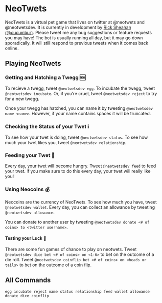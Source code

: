 # NeoTwets
NeoTwets is a virtual pet game that lives on twitter at @neotwets and @neotwetsdev. It is currently in development by [Rick Sheahan](http://rsheahan.net) [(@cucumbur)](https://www.twitter.com/cucumbur). Please tweet me any bug suggestions or feature requests you may have! The bot is usually running all day, but it may go down sporadically. It will still respond to previous tweets when it comes back online.

## Playing NeoTwets

### Getting and Hatching a Twegg :new:
To recieve a twegg, tweet `@neotwetsdev egg`. To incubate the twegg, tweet `@neotwetsdev incubate`. Or, if you're cruel, tweet `@neotwetsdev reject` to try for a new twegg.

Once your twegg has hatched, you can name it by tweeting `@neotwetsdev name <name>`. However, if your name contains spaces it will be truncated.

### Checking the Status of your Twet :information_source:
To see how your twet is doing, tweet `@neotwetsdev status`. To see how much your twet likes you, tweet `@neotwetsdev relationship`.

### Feeding your Twet :rice_ball:
Every day, your twet will become hungry. Tweet `@neotwetsdev feed` to feed your twet. If you make sure to do this every day, your twet will really like you!

### Using Neocoins :moneybag:
Neocoins are the currency of NeoTwets. To see how much you have, tweet `@neotwetsdev wallet`. Every day, you can collect an allowance by tweeting `@neotwetsdev allowance`.

You can donate to another user by tweeting `@neotwetsdev donate <# of coins> to <twitter username>`.

#### Testing your Luck :game_die:
There are some fun games of chance to play on neotwets. Tweet `@neotwetsdev dice bet <# of coins> on <1-6>` to bet on the outcome of a die roll. Tweet `@neotwetsdev coinflip bet <# of coins> on <heads or tails>` to bet on the outcome of a coin flip.

## All Commands
```
egg incubate reject name status relationship feed wallet allowance donate dice coinflip
```